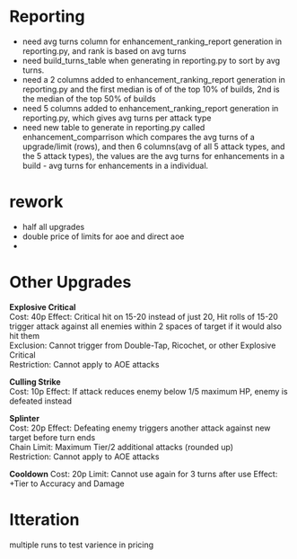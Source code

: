 
# Reporting
- need avg turns column for enhancement_ranking_report generation in reporting.py, and rank is based on avg turns
- need build_turns_table when generating in reporting.py to sort by avg turns.
- need a 2 columns added to enhancement_ranking_report generation in reporting.py and the first median is of of the top 10% of builds, 2nd is the median of the top 50% of builds
- need 5 columns added to enhancement_ranking_report generation in reporting.py, which gives avg turns per attack type
- need new table to generate in reporting.py called enhancement_comparrison which compares the avg turns of a upgrade/limit (rows), and then 6 columns(avg of all 5 attack types, and the 5 attack types), the values are the avg turns for enhancements in a build - avg turns for enhancements in a individual.

# rework
- half all upgrades
- double price of limits for aoe and direct aoe
- 



# Other Upgrades

**Explosive Critical**  
Cost: 40p
Effect: Critical hit on 15-20 instead of just 20, Hit rolls of 15-20 trigger attack against all enemies within 2 spaces of target if it would also hit them  
Exclusion: Cannot trigger from Double-Tap, Ricochet, or other Explosive Critical  
Restriction: Cannot apply to AOE attacks  

**Culling Strike**  
Cost: 10p
Effect: If attack reduces enemy below 1/5 maximum HP, enemy is defeated instead  


**Splinter**  
Cost: 20p
Effect: Defeating enemy triggers another attack against new target before turn ends  
Chain Limit: Maximum Tier/2 additional attacks (rounded up)  
Restriction: Cannot apply to AOE attacks  


**Cooldown** 
Cost: 20p
Limit: Cannot use again for 3 turns after use
Effect: +Tier to Accuracy and Damage



# Itteration
multiple runs to test varience in pricing




